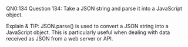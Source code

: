 QN0:134 Question 134: Take a JSON string and parse it into a JavaScript object.

Explain & TIP: JSON.parse() is used to convert a JSON string into a JavaScript object. This is particularly useful when dealing with data received as JSON from a web server or API.
